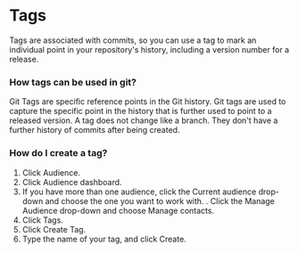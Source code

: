 # Tags
Tags are associated with commits, so you can use a tag to mark an individual point in your repository's history, including a version number for a release.
### How tags can be used in git?
Git Tags are specific reference points in the Git history. Git tags are used to capture the specific point in the history that is further used to point to a released version. A tag does not change like a branch. They don't have a further history of commits after being created.
### How do I create a tag?
1. Click Audience.
2. Click Audience dashboard.
3. If you have more than one audience, click the Current audience drop-down and choose the one you want to work with.
. Click the Manage Audience drop-down and choose Manage contacts.
6. Click Tags.
7. Click Create Tag.
8. Type the name of your tag, and click Create.
